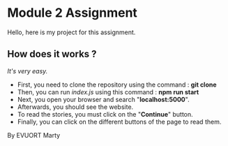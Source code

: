 # Module 2 Assignment
Hello, here is my project for this assignment.

## How does it works ?
_It's very easy._

- First, you need to clone the repository using the command : **git clone**
- Then, you can run _index.js_ using this command : **npm run start**
- Next, you open your browser and search "**localhost:5000**".
- Afterwards, you should see the website.
- To read the stories, you must click on the "**Continue**" button.
- Finally, you can click on the different buttons of the page to read them.

By EVUORT Marty